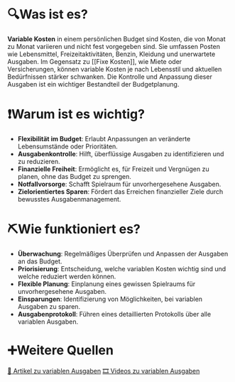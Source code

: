 # 🔍Was ist es?
**Variable Kosten** in einem persönlichen Budget sind Kosten, die von Monat zu Monat variieren und nicht fest vorgegeben sind. Sie umfassen Posten wie Lebensmittel, Freizeitaktivitäten, Benzin, Kleidung und unerwartete Ausgaben. Im Gegensatz zu [[Fixe Kosten]], wie Miete oder Versicherungen, können variable Kosten je nach Lebensstil und aktuellen Bedürfnissen stärker schwanken. Die Kontrolle und Anpassung dieser Ausgaben ist ein wichtiger Bestandteil der Budgetplanung.

# ❗Warum ist es wichtig?
- **Flexibilität im Budget**: Erlaubt Anpassungen an veränderte Lebensumstände oder Prioritäten.
- **Ausgabenkontrolle**: Hilft, überflüssige Ausgaben zu identifizieren und zu reduzieren.
- **Finanzielle Freiheit**: Ermöglicht es, für Freizeit und Vergnügen zu planen, ohne das Budget zu sprengen.
- **Notfallvorsorge**: Schafft Spielraum für unvorhergesehene Ausgaben.
- **Zielorientiertes Sparen**: Fördert das Erreichen finanzieller Ziele durch bewusstes Ausgabenmanagement.

# ⛏Wie funktioniert es?
- **Überwachung**: Regelmäßiges Überprüfen und Anpassen der Ausgaben an das Budget.
- **Priorisierung**: Entscheidung, welche variablen Kosten wichtig sind und welche reduziert werden können.
- **Flexible Planung**: Einplanung eines gewissen Spielraums für unvorhergesehene Ausgaben.
- **Einsparungen**: Identifizierung von Möglichkeiten, bei variablen Ausgaben zu sparen.
- **Ausgabenprotokoll**: Führen eines detaillierten Protokolls über alle variablen Ausgaben.

# ➕Weitere Quellen
[📄 Artikel zu variablen Ausgaben](https://www.google.com/search?q=variable+Ausgaben&tbm=nws)
[🎞 Videos zu variablen Ausgaben](https://www.google.com/search?q=variable+Ausgaben&tbm=vid)